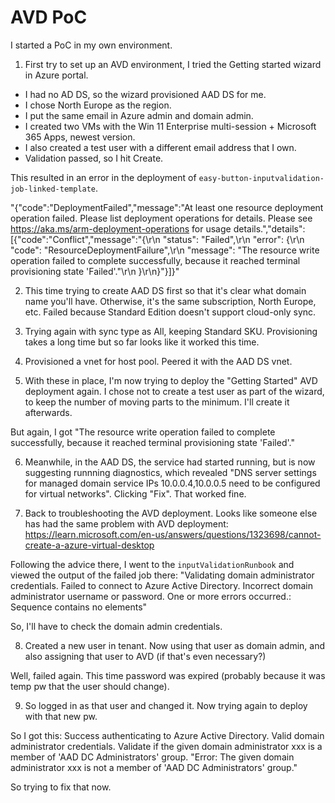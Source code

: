 # AVD PoC

I started a PoC in my own environment.

1. First try to set up an AVD environment, I tried the Getting started wizard in Azure portal.
* I had no AD DS, so the wizard provisioned AAD DS for me.
* I chose North Europe as the region.
* I put the same email in Azure admin and domain admin.
* I created two VMs with the Win 11 Enterprise multi-session + Microsoft 365 Apps, newest version.
* I also created a test user with a different email address that I own.
* Validation passed, so I hit Create.

This resulted in an error in the deployment of `easy-button-inputvalidation-job-linked-template`.

"{"code":"DeploymentFailed","message":"At least one resource deployment operation failed. Please list deployment operations for details. Please see https://aka.ms/arm-deployment-operations for usage details.","details":[{"code":"Conflict","message":"{\r\n  \"status\": \"Failed\",\r\n  \"error\": {\r\n    \"code\": \"ResourceDeploymentFailure\",\r\n    \"message\": \"The resource write operation failed to complete successfully, because it reached terminal provisioning state 'Failed'.\"\r\n  }\r\n}"}]}"

2. This time trying to create AAD DS first so that it's clear what domain name you'll have. Otherwise, it's the same subscription, North Europe, etc. Failed because Standard Edition doesn't support cloud-only sync.

3. Trying again with sync type as All, keeping Standard SKU. Provisioning takes a long time but so far looks like it worked this time.

4. Provisioned a vnet for host pool. Peered it with the AAD DS vnet.

5. With these in place, I'm now trying to deploy the "Getting Started" AVD deployment again. I chose not to create a test user as part of the wizard, to keep the number of moving parts to the minimum. I'll create it afterwards.

But again, I got "The resource write operation failed to complete successfully, because it reached terminal provisioning state 'Failed'."

6. Meanwhile, in the AAD DS, the service had started running, but is now suggesting runnning diagnostics, which revealed "DNS server settings for managed domain service IPs 10.0.0.4,10.0.0.5 need to be configured for virtual networks". Clicking "Fix". That worked fine.

7. Back to troubleshooting the AVD deployment. Looks like someone else has had the same problem with AVD deployment: https://learn.microsoft.com/en-us/answers/questions/1323698/cannot-create-a-azure-virtual-desktop

Following the advice there, I went to the `inputValidationRunbook` and viewed the output of the failed job there: "Validating domain administrator credentials. Failed to connect to Azure Active Directory. Incorrect domain administrator username or password. One or more errors occurred.: Sequence contains no elements"

So, I'll have to check the domain admin credentials.

8. Created a new user in tenant. Now using that user as domain admin, and also assigning that user to AVD (if that's even necessary?)

Well, failed again. This time password was expired (probably because it was temp pw that the user should change).

9. So logged in as that user and changed it. Now trying again to deploy with that new pw.

So I got this: Success authenticating to Azure Active Directory. Valid domain administrator credentials. Validate if the given domain administrator xxx is a member of 'AAD DC Administrators' group. "Error: The given domain administrator xxx is not a member of 'AAD DC Administrators' group."

So trying to fix that now.
